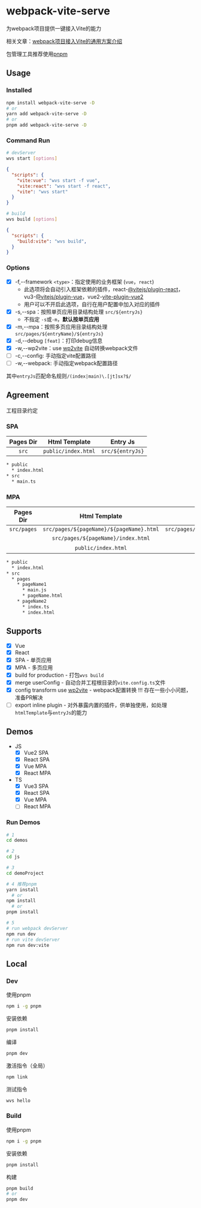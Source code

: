 # webpack-vite-serve
为webpack项目提供一键接入Vite的能力

相关文章：[webpack项目接入Vite的通用方案介绍](https://sugarat.top/technology/learn/webapck2vite.html)

包管理工具推荐使用[pnpm](https://pnpm.io/)
## Usage
### Installed
```sh
npm install webpack-vite-serve -D
# or
yarn add webpack-vite-serve -D
# or
pnpm add webpack-vite-serve -D
```

### Command Run
```sh
# devServer
wvs start [options]
```

```json
{
  "scripts": {
    "vite:vue": "wvs start -f vue",
    "vite:react": "wvs start -f react",
    "vite": "wvs start"
  }
}
```

```sh
# build
wvs build [options]
```
```json
{
  "scripts": {
    "build:vite": "wvs build",
  }
}
```
### Options
* [x] -f,--framework `<type>`：指定使用的业务框架 (`vue`，`react`)
  * 此选项将会自动引入框架依赖的插件，react-[@vitejs/plugin-react](https://github.com/vitejs/vite/tree/main/packages/plugin-react#readme)，vu3-[@vitejs/plugin-vue](https://github.com/vitejs/vite/tree/main/packages/plugin-vue#readme)，vue2-[vite-plugin-vue2](https://github.com/underfin/vite-plugin-vue2/tree/master/#readme)
  * 用户可以不开启此选项，自行在用户配置中加入对应的插件
* [x] -s,--spa：按照单页应用目录结构处理 `src/${entryJs}`
  * 不指定 `-s`或`-m`，**默认按单页应用**
* [x] -m,--mpa：按照多页应用目录结构处理 `src/pages/${entryName}/${entryJs}`
* [x] -d,--debug `[feat]`：打印debug信息
* [x] -w,--wp2vite：use [wp2vite](https://github.com/tnfe/wp2vite) 自动转换webpack文件
* [ ] -c,--config: 手动指定vite配置路径
* [ ] -w,--webpack: 手动指定webpack配置路径

其中`entryJs`匹配命名规则`/(index|main)\.[jt]sx?$/`
## Agreement
工程目录约定
### SPA
| Pages Dir |    Html Template    |     Entry Js     |
| :-------: | :-----------------: | :--------------: |
|   `src`   | `public/index.html` | `src/${entryJs}` |

```sh
* public
  * index.html
* src
  * main.ts
```
### MPA
|  Pages Dir  |              Html Template               |              Entry Js               |
| :---------: | :--------------------------------------: | :---------------------------------: |
| `src/pages` | `src/pages/${pageName}/${pageName}.html` | `src/pages/${entryName}/${entryJs}` |
|             |    `src/pages/${pageName}/index.html`    |                  -                  |
|             |           `public/index.html`            |                  -                  |

```sh
* public
  * index.html
* src
  * pages
    * pageName1
      * main.js
      * pageName.html
    * pageName2
      * index.ts
      * index.html
```
## Supports
* [x] Vue
* [x] React
* [x] SPA - 单页应用
* [x] MPA - 多页应用
* [x] build for production - 打包`wvs build`
* [x] merge userConfig - 自动合并工程根目录的`vite.config.ts`文件
* [x] config transform use [wp2vite](https://github.com/tnfe/wp2vite) - webpack配置转换 !!! 存在一些小小问题，准备PR解决
* [ ] export inline plugin - 对外暴露内置的插件，供单独使用，如处理`htmlTemplate`与`entryJs`的能力

## Demos
* JS
  * [x] Vue2 SPA
  * [x] React SPA
  * [x] Vue MPA
  * [x] React MPA
* TS
  * [x] Vue3 SPA
  * [x] React SPA
  * [x] Vue MPA
  * [ ] React MPA

### Run Demos

```sh
# 1
cd demos

# 2
cd js

# 3
cd demoProject

# 4 推荐pnpm
yarn install
  # or
npm install
  # or 
pnpm install

# 5
# run webpack devServer
npm run dev
# run vite devServer
npm run dev:vite
```

## Local
### Dev
使用pnpm
```sh
npm i -g pnpm
```

安装依赖
```sh
pnpm install
```

编译
```sh
pnpm dev
```

激活指令（全局）
```sh
npm link
```

测试指令
```sh
wvs hello
```

### Build

使用pnpm
```sh
npm i -g pnpm
```

安装依赖
```sh
pnpm install
```

构建
```sh
pnpm build
# or
pnpm dev
```
